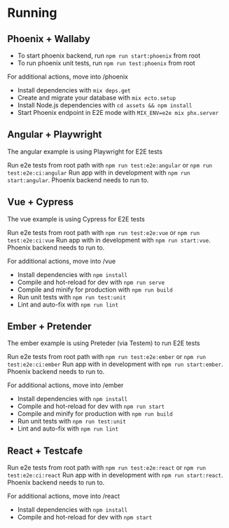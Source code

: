 # Running

## Phoenix + Wallaby

* To start phoenix backend, run `npm run start:phoenix` from root
* To run phoenix unit tests, run `npm run test:phoenix` from root

For additional actions, move into /phoenix

  * Install dependencies with `mix deps.get`
  * Create and migrate your database with `mix ecto.setup`
  * Install Node.js dependencies with `cd assets && npm install`
  * Start Phoenix endpoint in E2E mode with `MIX_ENV=e2e mix phx.server`

## Angular + Playwright

The angular example is using Playwright for E2E tests

Run e2e tests from root path with `npm run test:e2e:angular` or `npm run test:e2e:ci:angular`
Run app with in development with  `npm run start:angular`. Phoenix backend needs to run to.


## Vue + Cypress

The vue example is using Cypress for E2E tests

Run e2e tests from root path with `npm run test:e2e:vue` or `npm run test:e2e:ci:vue`
Run app with in development with  `npm run start:vue`. Phoenix backend needs to run to.

For additional actions, move into /vue

  * Install dependencies with `npm install`
  * Compile and hot-reload for dev with `npm run serve`
  * Compile and minify for production with `npm run build`
  * Run unit tests with `npm run test:unit`
  * Lint and auto-fix with `npm run lint`

## Ember + Pretender

The ember example is using Preteder (via Testem) to run E2E tests

Run e2e tests from root path with `npm run test:e2e:ember` or `npm run test:e2e:ci:ember`
Run app with in development with  `npm run start:ember`. Phoenix backend needs to run to.

For additional actions, move into /ember

  * Install dependencies with `npm install`
  * Compile and hot-reload for dev with `npm run start`
  * Compile and minify for production with `npm run build`
  * Run unit tests with `npm run test:unit`
  * Lint and auto-fix with `npm run lint`


## React + Testcafe

Run e2e tests from root path with `npm run test:e2e:react` or `npm run test:e2e:ci:react`
Run app with in development with  `npm run start:react`. Phoenix backend needs to run to.

For additional actions, move into /react

  * Install dependencies with `npm install`
  * Compile and hot-reload for dev with `npm start`
